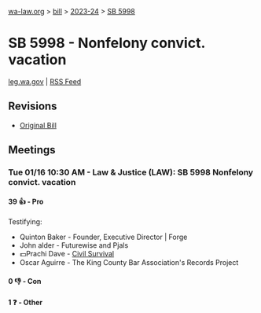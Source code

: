 [wa-law.org](/) > [bill](/bill/) > [2023-24](/bill/2023-24/) > [SB 5998](/bill/2023-24/sb/5998/)

# SB 5998 - Nonfelony convict. vacation
[leg.wa.gov](https://app.leg.wa.gov/billsummary?BillNumber=5998&Year=2023&Initiative=false) | [RSS Feed](./rss.xml)

## Revisions
* [Original Bill](1/)

## Meetings
### Tue 01/16 10:30 AM - Law & Justice (LAW): SB 5998 Nonfelony convict. vacation
#### 39 👍 - Pro
Testifying:
* Quinton Baker - Founder, Executive Director | Forge
* John alder - Futurewise and Pjals
* 💵Prachi Dave - [Civil Survival](/org/civil_survival/)
* Oscar Aguirre - The King County Bar Association's Records Project

#### 0 👎 - Con

#### 1 ❓ - Other
